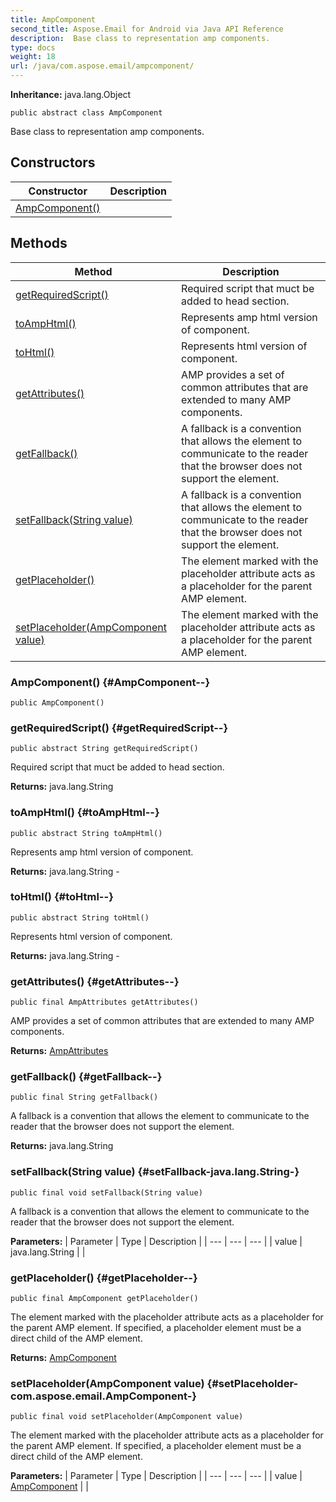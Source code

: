 ```yaml
---
title: AmpComponent
second_title: Aspose.Email for Android via Java API Reference
description:  Base class to representation amp components.
type: docs
weight: 18
url: /java/com.aspose.email/ampcomponent/
---
```

**Inheritance:**
java.lang.Object
```
public abstract class AmpComponent
```

Base class to representation amp components.
## Constructors

| Constructor | Description |
| --- | --- |
| [AmpComponent()](#AmpComponent--) |  |
## Methods

| Method | Description |
| --- | --- |
| [getRequiredScript()](#getRequiredScript--) | Required script that muct be added to head section. |
| [toAmpHtml()](#toAmpHtml--) | Represents amp html version of component. |
| [toHtml()](#toHtml--) | Represents html version of component. |
| [getAttributes()](#getAttributes--) | AMP provides a set of common attributes that are extended to many AMP components. |
| [getFallback()](#getFallback--) | A fallback is a convention that allows the element to communicate to the reader that the browser does not support the element. |
| [setFallback(String value)](#setFallback-java.lang.String-) | A fallback is a convention that allows the element to communicate to the reader that the browser does not support the element. |
| [getPlaceholder()](#getPlaceholder--) | The element marked with the placeholder attribute acts as a placeholder for the parent AMP element. |
| [setPlaceholder(AmpComponent value)](#setPlaceholder-com.aspose.email.AmpComponent-) | The element marked with the placeholder attribute acts as a placeholder for the parent AMP element. |
### AmpComponent() {#AmpComponent--}
```
public AmpComponent()
```


### getRequiredScript() {#getRequiredScript--}
```
public abstract String getRequiredScript()
```


Required script that muct be added to head section.

**Returns:**
java.lang.String
### toAmpHtml() {#toAmpHtml--}
```
public abstract String toAmpHtml()
```


Represents amp html version of component.

**Returns:**
java.lang.String - 
### toHtml() {#toHtml--}
```
public abstract String toHtml()
```


Represents html version of component.

**Returns:**
java.lang.String - 
### getAttributes() {#getAttributes--}
```
public final AmpAttributes getAttributes()
```


AMP provides a set of common attributes that are extended to many AMP components.

**Returns:**
[AmpAttributes](../../com.aspose.email/ampattributes)
### getFallback() {#getFallback--}
```
public final String getFallback()
```


A fallback is a convention that allows the element to communicate to the reader that the browser does not support the element.

**Returns:**
java.lang.String
### setFallback(String value) {#setFallback-java.lang.String-}
```
public final void setFallback(String value)
```


A fallback is a convention that allows the element to communicate to the reader that the browser does not support the element.

**Parameters:**
| Parameter | Type | Description |
| --- | --- | --- |
| value | java.lang.String |  |

### getPlaceholder() {#getPlaceholder--}
```
public final AmpComponent getPlaceholder()
```


The element marked with the placeholder attribute acts as a placeholder for the parent AMP element. If specified, a placeholder element must be a direct child of the AMP element.

**Returns:**
[AmpComponent](../../com.aspose.email/ampcomponent)
### setPlaceholder(AmpComponent value) {#setPlaceholder-com.aspose.email.AmpComponent-}
```
public final void setPlaceholder(AmpComponent value)
```


The element marked with the placeholder attribute acts as a placeholder for the parent AMP element. If specified, a placeholder element must be a direct child of the AMP element.

**Parameters:**
| Parameter | Type | Description |
| --- | --- | --- |
| value | [AmpComponent](../../com.aspose.email/ampcomponent) |  |

